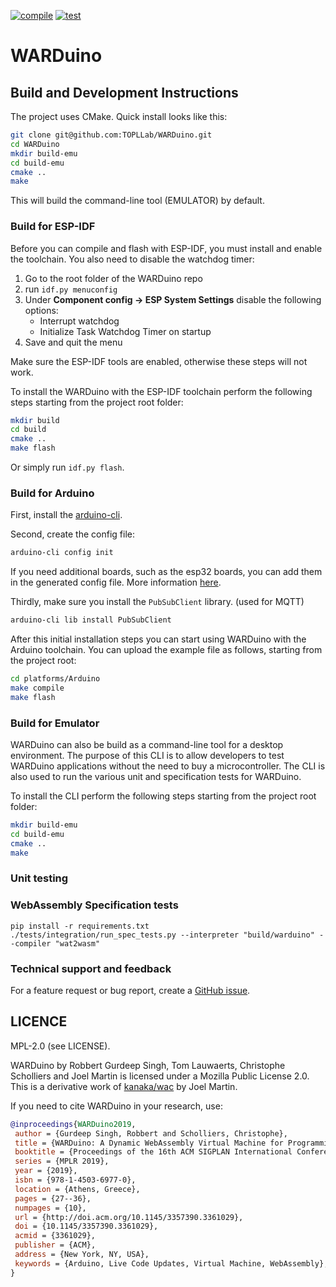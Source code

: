 [![compile](https://github.com/TOPLLab/WARDuino/actions/workflows/compile.yml/badge.svg)](https://github.com/TOPLLab/WARDuino/actions/workflows/compile.yml)
[![test](https://github.com/TOPLLab/WARDuino/actions/workflows/test.yaml/badge.svg)](https://github.com/TOPLLab/WARDuino/actions/workflows/test.yaml)

# WARDuino

## Build and Development Instructions

The project uses CMake. Quick install looks like this:

```bash
git clone git@github.com:TOPLLab/WARDuino.git
cd WARDuino
mkdir build-emu
cd build-emu
cmake ..
make
```

This will build the command-line tool (EMULATOR) by default.

### Build for ESP-IDF

Before you can compile and flash with ESP-IDF, you must install and enable the toolchain.
You also need to disable the watchdog timer:

1. Go to the root folder of the WARDuino repo
2. run `idf.py menuconfig`
3. Under **Component config → ESP System Settings** disable the following options:
   - Interrupt watchdog
   - Initialize Task Watchdog Timer on startup
4. Save and quit the menu

Make sure the ESP-IDF tools are enabled, otherwise these steps will not work.

To install the WARDuino with the ESP-IDF toolchain perform the following steps starting from the project root folder:

```bash
mkdir build
cd build
cmake ..
make flash
```

Or simply run `idf.py flash`.

### Build for Arduino

First, install the [arduino-cli](https://arduino.github.io/arduino-cli/0.21/installation/).

Second, create the config file:

```bash
arduino-cli config init
```

If you need additional boards, such as the esp32 boards, you can add them in the generated config file. More information [here](https://arduino.github.io/arduino-cli/0.21/getting-started/).

Thirdly, make sure you install the `PubSubClient` library. (used for MQTT)

```bash
arduino-cli lib install PubSubClient
```

After this initial installation steps you can start using WARDuino with the Arduino toolchain.
You can upload the example file as follows, starting from the project root:

```bash
cd platforms/Arduino
make compile
make flash
```

### Build for Emulator

WARDuino can also be build as a command-line tool for a desktop environment.
The purpose of this CLI is to allow developers to test WARDuino applications without the need to buy a microcontroller.
The CLI is also used to run the various unit and specification tests for WARDuino.

To install the CLI perform the following steps starting from the project root folder:

```bash
mkdir build-emu
cd build-emu
cmake ..
make
```

### Unit testing


### WebAssembly Specification tests

```shell
pip install -r requirements.txt
./tests/integration/run_spec_tests.py --interpreter "build/warduino" --compiler "wat2wasm"
```

### Technical support and feedback

For a feature request or bug report, create a [GitHub issue](https://github.com/TOPLLab/WARDuino/issues).

## LICENCE

MPL-2.0 (see LICENSE).

WARDuino by Robbert Gurdeep Singh, Tom Lauwaerts, Christophe Scholliers and Joel Martin is licensed under a Mozilla Public License 2.0.
This is a derivative work of [kanaka/wac](https://github.com/kanaka/wac) by Joel Martin.

If you need to cite WARDuino in your research, use:

```bibtex
@inproceedings{WARDuino2019,
 author = {Gurdeep Singh, Robbert and Scholliers, Christophe},
 title = {WARDuino: A Dynamic WebAssembly Virtual Machine for Programming Microcontrollers},
 booktitle = {Proceedings of the 16th ACM SIGPLAN International Conference on Managed Programming Languages and Runtimes},
 series = {MPLR 2019},
 year = {2019},
 isbn = {978-1-4503-6977-0},
 location = {Athens, Greece},
 pages = {27--36},
 numpages = {10},
 url = {http://doi.acm.org/10.1145/3357390.3361029},
 doi = {10.1145/3357390.3361029},
 acmid = {3361029},
 publisher = {ACM},
 address = {New York, NY, USA},
 keywords = {Arduino, Live Code Updates, Virtual Machine, WebAssembly},
}
```


